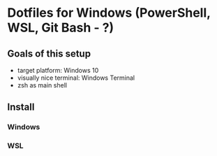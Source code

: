 Dotfiles for Windows (PowerShell, WSL, Git Bash - ?)
============================================================

Goals of this setup
-------------------

- target platform: Windows 10
- visually nice terminal: Windows Terminal
- zsh as main shell

Install
--------

### Windows

### WSL
